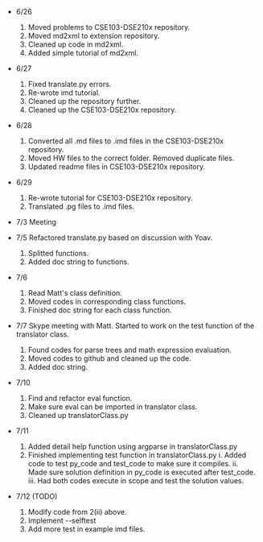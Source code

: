 * 6/26
  1. Moved problems to CSE103-DSE210x repository.
  2. Moved md2xml to extension repository.
  3. Cleaned up code in md2xml.
  4. Added simple tutorial of md2xml.

* 6/27
  1. Fixed translate.py errors.
  2. Re-wrote imd tutorial.
  3. Cleaned up the repository further.
  4. Cleaned up the CSE103-DSE210x repository.

* 6/28
  1. Converted all .md files to .imd files in the CSE103-DSE210x repository.
  2. Moved HW files to the correct folder. Removed duplicate files.
  3. Updated readme files in CSE103-DSE210x repository.

* 6/29
  1. Re-wrote tutorial for CSE103-DSE210x repository.
  2. Translated .pg files to .imd files.

* 7/3
  Meeting

* 7/5
  Refactored translate.py based on discussion with Yoav.
  1. Splitted functions.
  2. Added doc string to functions.

* 7/6
  1. Read Matt's class definition.
  2. Moved codes in corresponding class functions.
  3. Finished doc string for each class function.

* 7/7
  Skype meeting with Matt.
  Started to work on the test function of the translator class.
  1. Found codes for parse trees and math expression evaluation.
  2. Moved codes to github and cleaned up the code.
  3. Added doc string.

* 7/10
  1. Find and refactor eval function.
  2. Make sure eval can be imported in translator class.
  3. Cleaned up translatorClass.py

* 7/11
  1. Added detail help function using argparse in translatorClass.py
  2. Finished implementing test function in translatorClass.py
    i. Added code to test py_code and test_code to make sure it compiles.
    ii. Made sure solution definition in py_code is executed after test_code.
    iii. Had both codes execute in scope and test the solution values.

* 7/12 (TODO)
  1. Modify code from 2(ii) above.
  2. Implement --selftest
  3. Add more test in example imd files.
